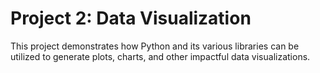 # Project 2: Data Visualization
This project demonstrates how Python and its various libraries can be utilized to generate plots, charts, and other impactful data visualizations.
